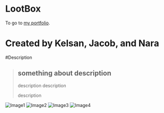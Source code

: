 LootBox 
=========
To go to [my portfolio](https://github.com/Kelsan1000).

Created by Kelsan, Jacob, and Nara
==================================

#Description

> ## something about description
>
> description description 
>
> description



![Image1](https://i.imgur.com/QYJMOKY.png)
![Image2](https://i.imgur.com/UOLSfC9.jpg)
![Image3](https://i.imgur.com/yjpyGAr.jpg)
![Image4](https://i.imgur.com/mza1CcS.jpg)




